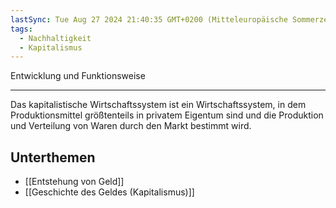 ```yaml
---
lastSync: Tue Aug 27 2024 21:40:35 GMT+0200 (Mitteleuropäische Sommerzeit)
tags:
  - Nachhaltigkeit
  - Kapitalismus
---
```

Entwicklung und Funktionsweise

---
Das kapitalistische Wirtschaftssystem ist ein Wirtschaftssystem, in dem Produktionsmittel größtenteils in privatem Eigentum sind und die Produktion und Verteilung von Waren durch den Markt bestimmt wird.

## Unterthemen
- [[Entstehung von Geld]]
- [[Geschichte des Geldes (Kapitalismus)]]